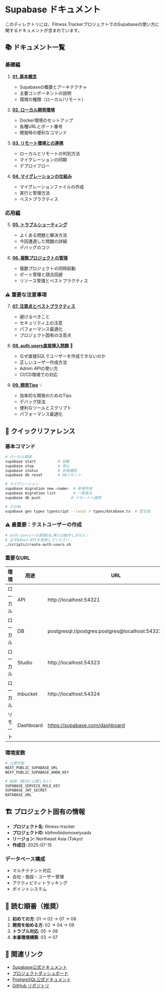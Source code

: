 # Supabase ドキュメント

このディレクトリには、Fitness TrackerプロジェクトでのSupabaseの使い方に関するドキュメントが含まれています。

## 📚 ドキュメント一覧

### 基礎編

1. **[01. 基本概念](./01_基本概念.md)**
   - Supabaseの概要とアーキテクチャ
   - 主要コンポーネントの説明
   - 環境の種類（ローカル/リモート）

2. **[02. ローカル開発環境](./02_ローカル開発環境.md)**
   - Docker環境のセットアップ
   - 各種URLとポート番号
   - 開発時の便利なコマンド

3. **[03. リモート環境との連携](./03_リモート環境との連携.md)**
   - ローカルとリモートの判別方法
   - マイグレーションの同期
   - デプロイフロー

4. **[04. マイグレーションの仕組み](./04_マイグレーションの仕組み.md)**
   - マイグレーションファイルの作成
   - 実行と管理方法
   - ベストプラクティス

### 応用編

5. **[05. トラブルシューティング](./05_トラブルシューティング.md)**
   - よくある問題と解決方法
   - 今回遭遇した問題の詳細
   - デバッグのコツ

6. **[06. 複数プロジェクトの管理](./06_複数プロジェクトの管理.md)**
   - 複数プロジェクトの同時起動
   - ポート管理と競合回避
   - リソース管理とベストプラクティス

### ⚠️ 重要な注意事項

7. **[07. 注意点とベストプラクティス](./07_注意点とベストプラクティス.md)** 
   - 避けるべきこと
   - セキュリティ上の注意
   - パフォーマンス最適化
   - プロジェクト固有の注意点

8. **[08. auth.users直接挿入問題](./08_auth.users直接挿入問題.md)** 🚨
   - なぜ直接SQLでユーザーを作成できないのか
   - 正しいユーザー作成方法
   - Admin APIの使い方
   - CI/CD環境での対応

9. **[09. 開発Tips](./09_開発Tips.md)** 💡
   - 効率的な開発のためのTips
   - デバッグ技法
   - 便利なツールとスクリプト
   - パフォーマンス最適化

## 🚀 クイックリファレンス

### 基本コマンド

```bash
# ローカル環境
supabase start          # 起動
supabase stop           # 停止
supabase status         # 状態確認
supabase db reset       # DBリセット

# マイグレーション
supabase migration new <name>  # 新規作成
supabase migration list        # 一覧表示
supabase db push              # リモートへ適用

# その他
supabase gen types typescript --local > types/database.ts  # 型生成
```

### ⚠️ 最重要：テストユーザーの作成

```bash
# auth.usersへの直接SQL挿入は動作しません！
# 必ずAdmin APIを使用してください：
./scripts/create-auth-users.sh
```

### 重要なURL

| 環境 | 用途 | URL |
|-----|------|-----|
| ローカル | API | http://localhost:54321 |
| ローカル | DB | postgresql://postgres:postgres@localhost:54322/postgres |
| ローカル | Studio | http://localhost:54323 |
| ローカル | Inbucket | http://localhost:54324 |
| リモート | Dashboard | https://supabase.com/dashboard |

### 環境変数

```bash
# 公開可能
NEXT_PUBLIC_SUPABASE_URL
NEXT_PUBLIC_SUPABASE_ANON_KEY

# 秘密（絶対に公開しない）
SUPABASE_SERVICE_ROLE_KEY
SUPABASE_JWT_SECRET
DATABASE_URL
```

## 🏗️ プロジェクト固有の情報

- **プロジェクト名**: fitness-tracker
- **プロジェクトID**: kbihmibidomoxeiysadx
- **リージョン**: Northeast Asia (Tokyo)
- **作成日**: 2025-07-15

### データベース構成
- マルチテナント対応
- 会社・施設・ユーザー管理
- アクティビティトラッキング
- ポイントシステム

## 📖 読む順番（推奨）

1. **初めての方**: 01 → 02 → 07 → 08
2. **開発を始める方**: 02 → 04 → 09
3. **トラブル対応**: 05 → 08
4. **本番環境構築**: 03 → 07

## 🔗 関連リンク

- [Supabase公式ドキュメント](https://supabase.com/docs)
- [プロジェクトダッシュボード](https://supabase.com/dashboard/project/kbihmibidomoxeiysadx)
- [PostgreSQL公式ドキュメント](https://www.postgresql.org/docs/)
- [GitHub リポジトリ](https://github.com/STUDIO-TATS/fitness-tracker)